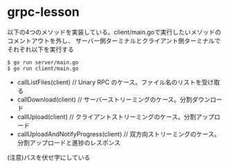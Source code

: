 # grpc-lesson

以下の4つのメソッドを実装している。client/main.goで実行したいメソッドのコメントアウトを外し、
サーバー側ターミナルとクライアント側ターミナルでそれぞれ以下を実行する
```
$ go run server/main.go
$ go run client/main.go
```
- callListFiles(client) // Unary RPC のケース。ファイル名のリストを受け取る
- callDownload(client) // サーバーストリーミングのケース。分割ダウンロード
- callUpload(client) // クライアントストリーミングのケース。分割アップロード
- callUploadAndNotifyProgress(client) // 双方向ストリーミングのケース。分割アップロードと進捗のレスポンス

(注意)パスを伏せ字にしている
